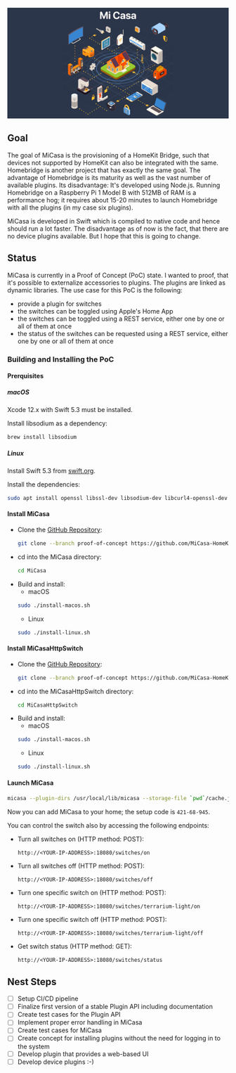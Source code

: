 <p align="center">
  <img src="https://raw.githubusercontent.com/MiCasa-HomeKit/MiCasaAssets/main/micasa-header.png"/>
</p>

## Goal
The goal of MiCasa is the provisioning of a HomeKit Bridge, such that devices not supported by HomeKit can also be integrated with the same.
Homebridge is another project that has exactly the same goal. The advantage of Homebridge is its maturity as well as the vast number of available
plugins. Its disadvantage: It's developed using Node.js. Running Homebridge on a Raspberry Pi 1 Model B with 512MB of RAM is a performance hog; it
requires about 15-20 minutes to launch Homebridge with all the plugins (in my case six plugins).

MiCasa is developed in Swift which is compiled to native code and hence should run a lot faster. The disadvantage as of now is the fact, that
there are no device plugins available. But I hope that this is going to change.

## Status
MiCasa is currently in a Proof of Concept (PoC) state. I wanted to proof, that it's possible to externalize accessories to plugins. The plugins are linked as dynamic libraries. The use case for this PoC is the following:
- provide a plugin for switches
- the switches can be toggled using Apple's Home App
- the switches can be toggled using a REST service, either one by one or all of them at once
- the status of the switches can be requested using a REST service, either one by one or all of them at once

### Building and Installing the PoC
#### Prerquisites
##### macOS
Xcode 12.x with Swift 5.3 must be installed.

Install libsodium as a dependency:
```bash
brew install libsodium
```

##### Linux
Install Swift 5.3 from [swift.org](https://swift.org/download/).

Install the dependencies:
```bash
sudo apt install openssl libssl-dev libsodium-dev libcurl4-openssl-dev libavahi-compat-libdnssd-dev
```

#### Install MiCasa
- Clone the [GitHub Repository](https://github.com/MiCasa-HomeKit/MiCasa/tree/proof-of-concept):
  ```bash
  git clone --branch proof-of-concept https://github.com/MiCasa-HomeKit/MiCasa.git
  ```
- cd into the MiCasa directory:
  ```bash
  cd MiCasa
  ```
- Build and install:
  - macOS
  ```bash
  sudo ./install-macos.sh
  ```
  - Linux
  ```bash
  sudo ./install-linux.sh
  ```
  
#### Install MiCasaHttpSwitch
- Clone the [GitHub Repository](https://github.com/MiCasa-HomeKit/MiCasaHttpSwitch/tree/proof-of-concept):
  ```bash
  git clone --branch proof-of-concept https://github.com/MiCasa-HomeKit/MiCasaHttpSwitch.git
  ```
- cd into the MiCasaHttpSwitch directory:
  ```bash
  cd MiCasaHttpSwitch
  ```
- Build and install:
  - macOS
  ```bash
  sudo ./install-macos.sh
  ```
  - Linux
  ```bash
  sudo ./install-linux.sh
  ```

#### Launch MiCasa
```bash
micasa --plugin-dirs /usr/local/lib/micasa --storage-file `pwd`/cache.json --config-file `pwd`/mi-casa.conf
```

Now you can add MiCasa to your home; the setup code is `421-68-945`.

You can control the switch also by accessing the following endpoints:
- Turn all switches on (HTTP method: POST):
  ```
  http://<YOUR-IP-ADDRESS>:18080/switches/on
  ```
- Turn all switches off (HTTP method: POST):
  ```
  http://<YOUR-IP-ADDRESS>:18080/switches/off
  ```
- Turn one specific switch on (HTTP method: POST):
  ```
  http://<YOUR-IP-ADDRESS>:18080/switches/terrarium-light/on
  ```
- Turn one specific switch off (HTTP method: POST):
  ```
  http://<YOUR-IP-ADDRESS>:18080/switches/terrarium-light/off
  ```
- Get switch status  (HTTP method: GET):
  ```
  http://<YOUR-IP-ADDRESS>:18080/switches/status
  ```

## Nest Steps
- [ ] Setup CI/CD pipeline
- [ ] Finalize first version of a stable Plugin API including documentation
- [ ] Create test cases for the Plugin API
- [ ] Implement proper error handling in MiCasa
- [ ] Create test cases for MiCasa
- [ ] Create concept for installing plugins without the need for logging in to the system
- [ ] Develop plugin that provides a web-based UI
- [ ] Develop device plugins :-)
